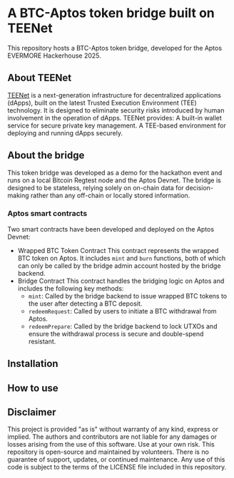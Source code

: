 # A BTC-Aptos token bridge built on TEENet
This repository hosts a BTC-Aptos token bridge, developed for the Aptos EVERMORE Hackerhouse 2025.

## About TEENet
[TEENet](https://teenet.io) is a next-generation infrastructure for decentralized applications (dApps), built on the latest Trusted Execution Environment (TEE) technology. It is designed to eliminate security risks introduced by human involvement in the operation of dApps. TEENet provides:
A built-in wallet service for secure private key management.
A TEE-based environment for deploying and running dApps securely.

## About the bridge
This token bridge was developed as a demo for the hackathon event and runs on a local Bitcoin Regtest node and the Aptos Devnet. The bridge is designed to be stateless, relying solely on on-chain data for decision-making rather than any off-chain or locally stored information. 

### Aptos smart contracts
Two smart contracts have been developed and deployed on the Aptos Devnet:

* Wrapped BTC Token Contract
  This contract represents the wrapped BTC token on Aptos. It includes `mint` and `burn` functions, both of which can only be called by the bridge admin account hosted by the bridge backend.
* Bridge Contract
  This contract handles the bridging logic on Aptos and includes the following key methods:
  * `mint`: Called by the bridge backend to issue wrapped BTC tokens to the user after detecting a BTC deposit.
  * `redeemRequest`: Called by users to initiate a BTC withdrawal from Aptos.
  * `redeemPrepare`: Called by the bridge backend to lock UTXOs and ensure the withdrawal process is secure and double-spend resistant.

## Installation

## How to use

## Disclaimer
This project is provided "as is" without warranty of any kind, express or implied. The authors and contributors are not liable for any damages or losses arising from the use of this software. Use at your own risk. This repository is open-source and maintained by volunteers. There is no guarantee of support, updates, or continued maintenance. Any use of this code is subject to the terms of the LICENSE file included in this repository.
